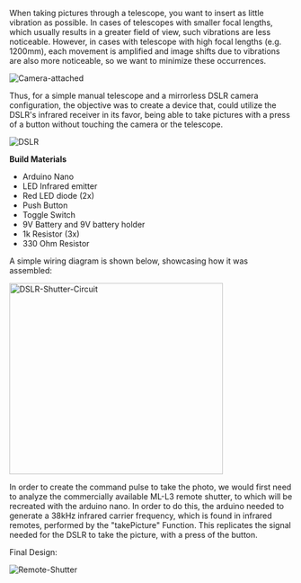 When taking pictures through a telescope, you want to insert as little vibration as possible. In cases of telescopes with smaller focal lengths, which usually results in a greater field of view, such vibrations are less noticeable. 
However, in cases with telescope with high focal lengths (e.g. 1200mm), each movement is amplified and image shifts due to vibrations are also more noticeable, so we want to minimize these occurrences.

![Camera-attached](https://github.com/user-attachments/assets/817d3fc1-dbe1-4f96-8ad5-55eaaf822eb8)


Thus, for a simple manual telescope and a mirrorless DSLR camera configuration, the objective was to create a device that, could utilize the DSLR's infrared receiver in its favor, being able to take pictures with a press of a button without touching the camera or the telescope.

![DSLR](https://github.com/user-attachments/assets/cf5d9168-9e92-4f69-a231-2fc151e74d6e)


**Build Materials**

- Arduino Nano
- LED Infrared emitter
- Red LED diode (2x)
- Push Button
- Toggle Switch
- 9V Battery and 9V battery holder
- 1k Resistor (3x)
- 330 Ohm Resistor

A simple wiring diagram is shown below, showcasing how it was assembled:


<img width="380" height="340" alt="DSLR-Shutter-Circuit" src="https://github.com/user-attachments/assets/6c80d184-cc23-475b-81ba-7fe122856b8e" />



In order to create the command pulse to take the photo, we would first need to analyze the commercially available ML-L3 remote shutter, to which will be recreated with the arduino nano. In order to do this, the arduino  needed to generate a 38kHz infrared carrier frequency, which is found in infrared remotes, performed by the "takePicture" Function. This replicates the signal needed for the DSLR to take the picture, with a press of the button.



Final Design:

![Remote-Shutter](https://github.com/user-attachments/assets/3165e277-dfc0-4376-a326-d54fc4920288)
